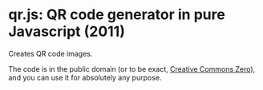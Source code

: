 # qr.js: QR code generator in pure Javascript (2011)

Creates QR code images.

The code is in the public domain (or to be exact, [Creative Commons Zero](https://creativecommons.org/publicdomain/zero/1.0/)),
and you can use it for absolutely any purpose.
